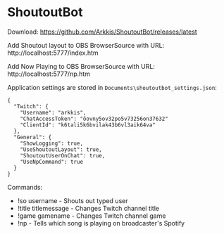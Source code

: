 # ShoutoutBot

Download: https://github.com/Arkkis/ShoutoutBot/releases/latest

Add Shoutout layout to OBS BrowserSource with URL: http://localhost:5777/index.htm

Add Now Playing to OBS BrowserSource with URL: http://localhost:5777/np.htm

Application settings are stored in ```Documents\shoutoutbot_settings.json```:
```
{
  "Twitch": {
    "Username": "arkkis",
    "ChatAccessToken": "öovny5ov32po5v73256on37632"
    "ClientId": "k6tali5k6bvilak43b6vl3aik64va"
  },
  "General": {
    "ShowLogging": true,
    "UseShoutoutLayout": true,
    "ShoutoutUserOnChat": true,
    "UseNpCommand": true
  }
}
```

Commands:
- !so username - Shouts out typed user
- !title titlemessage - Changes Twitch channel title
- !game gamename - Changes Twitch channel game
- !np - Tells which song is playing on broadcaster's Spotify
